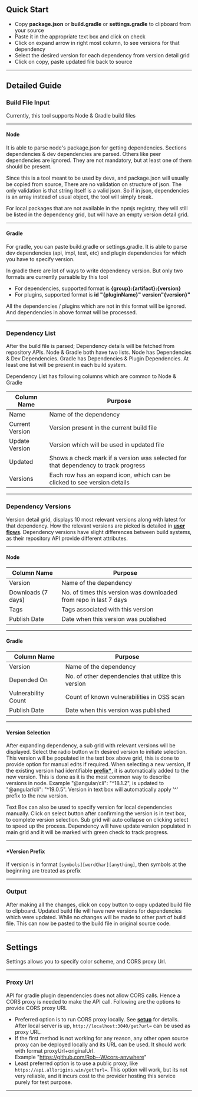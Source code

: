 ## Quick Start
- Copy **package.json** or **build.gradle** or **settings.gradle** to clipboard from your source
- Paste it in the appropriate text box and click on check
- Click on expand arrow in right most column, to see versions for that dependency
- Select the desired version for each dependency from version detail grid
- Click on copy, paste updated file back to source

---

## Detailed Guide

### Build File Input
Currently, this tool supports Node & Gradle build files

---

#### Node
It is able to parse node's package.json for getting dependencies. Sections dependencies & dev dependencies are parsed. Others like peer dependencies are ignored.
They are not mandatory, but at least one of them should be present. 

Since this is a tool meant to be used by devs, and package.json will usually be copied from source, There are no validation on structure of json.
The only validation is that string itself is a valid json. So if in json, dependencies is an array instead of usual object, the tool will simply break.

For local packages that are not available in the npmjs registry, they will still be listed in the dependency grid, but will have an empty version detail grid.

---

#### Gradle
For gradle, you can paste build.gradle or settings.gradle. It is able to parse dev dependencies (api, impl, test, etc) and plugin dependencies for which you have to specify version.

In gradle there are lot of ways to write dependency version. But only two formats are currently parsable by this tool
- For dependencies, supported format is **{group}:{artifact}:{version}**
- For plugins, supported format is **id "{pluginName}" version"{version}"**

All the dependencies / plugins which are not in this format will be ignored. And dependencies in above format will be processed.

---

### Dependency List
After the build file is parsed; Dependency details will be fetched from repository APIs. Node & Gradle both have two lists. Node has Dependencies & Dev Dependencies. Gradle has Dependencies & Plugin Dependencies. At least one list will be present in each build system.

Dependency List has following columns which are common to Node & Gradle

| Column Name       | Purpose                                                           |
|-------------------|-------------------------------------------------------------------|
| Name              | Name of the dependency                                            |
| Current Version   | Version present in the current build file                         |
| Update Version    | Version which will be used in updated file                        |
| Updated           | Shows a check mark if a version was selected for that dependency to track progress |
| Versions          | Each row has an expand icon, which can be clicked to see version details |

---

### Dependency Versions
Version detail grid, displays 10 most relevant versions along with latest for that dependency.
How the relevant versions are picked is detailed in **[user flows](/user-flows)**.
Dependency versions have slight differences between build systems, as their repository API provide different attributes.

---

#### Node

| Column Name       | Purpose                                                           |
|-------------------|-------------------------------------------------------------------|
| Version           | Name of the dependency                                            |
| Downloads (7 days)| No. of times this version was downloaded from repo in last 7 days |
| Tags              | Tags associated with this version                                 |
| Publish Date      | Date when this version was published                              |

---

#### Gradle
| Column Name           | Purpose                                                           |
|-----------------------|-------------------------------------------------------------------|
| Version               | Name of the dependency                                            |
| Depended On           | No. of other dependencies that utilize this version               |
| Vulnerability Count   | Count of known vulnerabilities in OSS scan                        |
| Publish Date          | Date when this version was published                              |

---

#### Version Selection
After expanding dependency, a sub grid with relevant versions will be displayed. Select the radio button with desired version to initiate selection.
This version will be populated in the text box above grid, this is done to provide option for manual edits if required.
When selecting a new version, If the existing version had identifiable **[prefix*](/user-guide?id=version-prefix)**,
it is automatically added to the new version. This is done as it is the most common way to describe versions in node.
Example "@angular/cli": "^18.1.2", is updated to "@angular/cli": "^19.0.5". Version in text box will automatically apply '^' prefix to the new version.

Text Box can also be used to specify version for local dependencies manually.
Click on select button after confirming the version is in text box, to complete version selection.
Sub grid will auto collapse on clicking select to speed up the process.
Dependency will have update version populated in main grid 
and it will be marked with green check to track progress.

---

#### *Version Prefix
If version is in format ```[symbols][wordChar][anything]```, then symbols at the beginning are treated as prefix

---

### Output
After making all the changes, click on copy button to copy updated build file to clipboard. Updated build file will have new versions for dependencies which were updated.
While no changes will be made to other part of build file. This can now be pasted to the build file in original source code.

---

## Settings
Settings allows you to specify color scheme, and CORS proxy Url.

---

### Proxy Url
API for gradle plugin dependencies does not allow CORS calls. Hence a CORS proxy is needed to make the API call.
Following are the options to provide CORS proxy URL
- Preferred option is to run CORS proxy locally. See **[setup](/dev-guide?id=setup)** for details.
After local server is up, ```http://localhost:3040/get?url=``` can be used as proxy URL.
- If the first method is not working for any reason, any other open source proxy can be deployed locally and its URL can be used.
It should work with format proxyUrl+originalUrl.  
Example "https://github.com/Rob--W/cors-anywhere"
- Least preferred option is to use a public proxy, like ```https://api.allorigins.win/get?url=```.
This option will work, but its not very reliable, and it incurs cost to the provider hosting this service purely for test purpose.

---